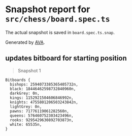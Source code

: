 # Snapshot report for `src/chess/board.spec.ts`

The actual snapshot is saved in `board.spec.ts.snap`.

Generated by [AVA](https://avajs.dev).

## updates bitboard for starting position

> Snapshot 1

    Bitboards {
      bishops: 2594073385365405732n,
      black: 18446462598732840960n,
      darkGrey: 0n,
      kings: 1152921504606846992n,
      knights: 4755801206503243842n,
      lightGrey: 0n,
      pawns: 71776119061282560n,
      queens: 576460752303423496n,
      rooks: 9295429630892703873n,
      white: 65535n,
    }

